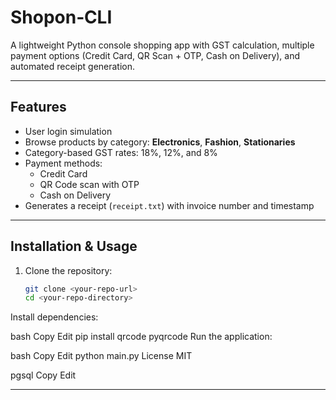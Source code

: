 # Shopon‑CLI

A lightweight Python console shopping app with GST calculation, multiple payment options (Credit Card, QR Scan + OTP, Cash on Delivery), and automated receipt generation.

---

## Features
- User login simulation
- Browse products by category: **Electronics**, **Fashion**, **Stationaries**
- Category-based GST rates: 18%, 12%, and 8%
- Payment methods:
  - Credit Card
  - QR Code scan with OTP
  - Cash on Delivery
- Generates a receipt (`receipt.txt`) with invoice number and timestamp

---

## Installation & Usage
1. Clone the repository:
   ```bash
   git clone <your-repo-url>
   cd <your-repo-directory>
Install dependencies:

bash
Copy
Edit
pip install qrcode pyqrcode
Run the application:

bash
Copy
Edit
python main.py
License
MIT

pgsql
Copy
Edit

---
